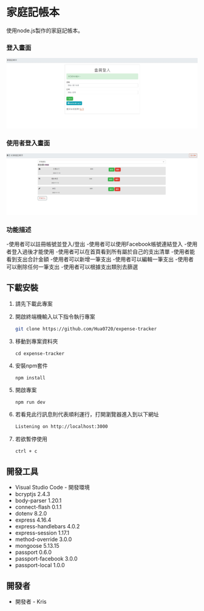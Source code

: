 # 家庭記帳本
使用node.js製作的家庭記帳本。

### 登入畫面
![登入畫面](https://github.com/Hua0720/expense-tracker/blob/main/public/stylesheets/login.jpg)

### 使用者登入畫面
![使用者登入畫面](https://github.com/Hua0720/expense-tracker/blob/main/public/stylesheets/loginpage.jpg)


### 功能描述

-使用者可以註冊帳號並登入/登出
-使用者可以使用Facebook帳號連結登入
-使用者登入過後才能使用
-使用者可以在首頁看到所有屬於自己的支出清單
-使用者能看到支出合計金額
-使用者可以新增一筆支出
-使用者可以編輯一筆支出
-使用者可以刪除任何一筆支出
-使用者可以根據支出類別去篩選

## 下載安裝

1. 請先下載此專案

2. 開啟終端機輸入以下指令執行專案
   ```bash
   git clone https://github.com/Hua0720/expense-tracker
   ```
   
3. 移動到專案資料夾
   ```
   cd expense-tracker
   ```
   
4. 安裝npm套件
   ```
   npm install
   ```
   
5. 開啟專案
   ```
   npm run dev
   ```
   
6. 若看見此行訊息則代表順利運行，打開瀏覽器進入到以下網址
   ```bash
   Listening on http://localhost:3000
   ```
   
7. 若欲暫停使用
   ```bash
   ctrl + c
   ```

## 開發工具

+ Visual Studio Code - 開發環境
+ bcryptjs 2.4.3
+ body-parser 1.20.1
+ connect-flash 0.1.1
+ dotenv 8.2.0
+ express 4.16.4
+ express-handlebars 4.0.2
+ express-session 1.17.1
+ method-override 3.0.0
+ mongoose 5.13.15
+ passport 0.6.0
+ passport-facebook 3.0.0
+ passport-local 1.0.0

## 開發者

+ 開發者 - Kris

